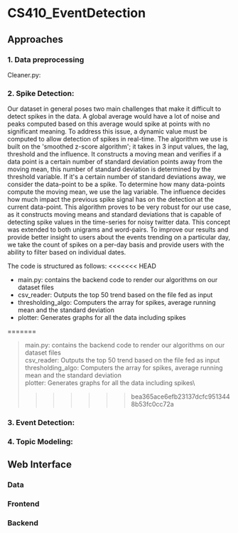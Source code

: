 # CS410_EventDetection
## Approaches
### 1. Data preprocessing 
Cleaner.py: 


<!-- ## The first step of data preparation
### data_cleaning.py: 
####> remove urls, hashtags, stopwords, punctuation. 
####> lemmetize and stem each word
###  -->

### 2. Spike Detection:
Our dataset in general poses two main challenges that make it difficult to detect spikes in the data. A global average would have a lot of noise and peaks computed based on this average would spike at points with no significant meaning. To address this issue, a dynamic value must be computed to allow detection of spikes in real-time. The algorithm we use is built on the 'smoothed z-score algorithm'; it takes in 3 input values, the lag, threshold and the influence. It constructs a moving mean and verifies if a data point is a certain number of standard deviation points away from the moving mean, this number of standard deviation is determined by the threshold variable. If it's a certain number of standard deviations away, we consider the data-point to be a spike. To determine how many data-points compute the moving mean, we use the lag variable. The influence decides how much impact the previous spike signal has on the detection at the current data-point. This algorithm proves to be very robust for our use case, as it constructs moving means and standard deviations that is capable of detecting spike values in the time-series for noisy twitter data. 
This concept was extended to both unigrams and word-pairs. To improve our results and provide better insight to users about the events trending on a particular day, we take the count of spikes on a per-day basis and provide users with the ability to filter based on individual dates. 

The code is structured as follows: 
<<<<<<< HEAD

- main.py: contains the backend code to render our algorithms on our dataset files
- csv_reader: Outputs the top 50 trend based on the file fed as input 
- thresholding_algo: Computers the array for spikes, average running mean and the standard deviation 
- plotter: Generates graphs for all the data including spikes


=======
>main.py: contains the backend code to render our algorithms on our dataset files\
>csv_reader: Outputs the top 50 trend based on the file fed as input\
>thresholding_algo: Computers the array for spikes, average running mean and the standard deviation\
>plotter: Generates graphs for all the data including spikes\
>>>>>>> bea365ace6efb23137dcfc9513448b53fc0cc72a
  
### 3. Event Detection:  


### 4. Topic Modeling: 


## Web Interface

### Data

### Frontend


### Backend
